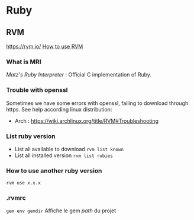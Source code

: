 # Ruby

## RVM

https://rvm.io/
[How to use RVM](https://www.youtube.com/watch?v=cQVb7fHFjSM)

### What is MRI
*Matz's Ruby Interpreter* : Official C implementation of Ruby.

### Trouble with openssl

Sometimes we have some errors with openssl, failing to download through https.
See help according linux distribution:

- Arch : https://wiki.archlinux.org/title/RVM#Troubleshooting

### List ruby version

- List all available to download `rvm list known`
- List all installed version `rvm list rubies`

### How to use another ruby version

`rvm use x.x.x`

### .rvmrc
`gem env gemdir` Affiche le gem *path* du projet
